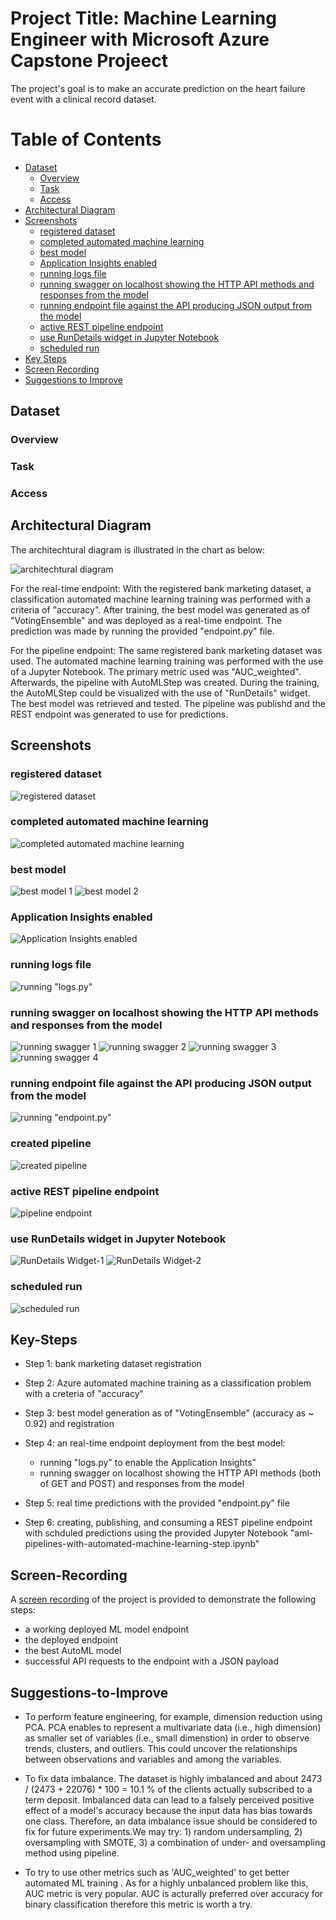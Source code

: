 # Project Title: Machine Learning Engineer with Microsoft Azure Capstone Projeect

The project's goal is to make an accurate prediction on the heart failure event with a clinical record dataset. 




# Table of Contents
<!--ts-->
- [Dataset](#dataset)
  * [Overview](#overview)
  * [Task](#task)
  * [Access](#access)
- [Architectural Diagram](#architectural-diagram)
- [Screenshots](#screenshots)
  * [registered dataset](#registered-dataset)
  * [completed automated machine learning ](#completed-automated-machine-learning )
  * [best model](#best-model)
  * [Application Insights enabled](#Application-Insights-enabled)
  * [running logs file](#running-logs-file)
  * [running swagger on localhost showing the HTTP API methods and responses from the model](#running-swagger-on-localhost-showing-the-HTTP-API-methods-and-responses-from-the-model)
  * [running endpoint file against the API producing JSON output from the model](#running-endpoint-file-against-the-API-producing-JSON-output-from-the-model)
  * [active REST pipeline endpoint](#active-REST-pipeline-endpoint)
  * [use RunDetails widget in Jupyter Notebook](#use-rundetails-widget-in-jupyter-notebook)
  * [scheduled run](#scheduled-run)
- [Key Steps](#key-steps)
- [Screen Recording](#screen-recording)
- [Suggestions to Improve](#suggestions-to-improve)
 
<!--te-->  

## Dataset
### Overview
### Task
### Access

## Architectural Diagram

The architechtural diagram is illustrated in the chart as below:

![architechtural diagram](https://github.com/tanglijhu/nd00333_AZMLND_operationalizing_ML_project/blob/main/img/Architectural-Diagram.png?raw=true)

For the real-time endpoint: 
With the registered bank marketing dataset, a classification automated machine learning training was performed with a criteria of "accuracy". 
After training, the best model was generated as of "VotingEnsemble" and was deployed as a real-time endpoint. 
The prediction was made by running the provided "endpoint.py" file. 

For the pipeline endpoint: 
The same registered bank marketing dataset was used. The automated machine learning training was performed with the use of a Jupyter Notebook. The primary metric used was "AUC_weighted". 
Afterwards, the pipeline with AutoMLStep was created. During the training, the AutoMLStep could be visualized with the use of "RunDetails" widget. 
The best model was retrieved and tested. 
The pipeline was publishd and the REST endpoint was generated to use for predictions. 

## Screenshots

### registered dataset
![registered dataset](https://github.com/tanglijhu/nd00333_AZMLND_operationalizing_ML_project/blob/main/img/registered%20datasets_new.PNG?raw=true)

### completed automated machine learning 
![completed automated machine learning ](https://github.com/tanglijhu/nd00333_AZMLND_operationalizing_ML_project/blob/main/img/auto-ml-completed_new.PNG?raw=true)

### best model
![best model 1](https://github.com/tanglijhu/nd00333_AZMLND_operationalizing_ML_project/blob/main/img/best%20model%20-%201_new.PNG?raw=true)
![best model 2](https://github.com/tanglijhu/nd00333_AZMLND_operationalizing_ML_project/blob/main/img/best%20model%20-%202_new.PNG?raw=true)

### Application Insights enabled 
![Application Insights enabled](https://github.com/tanglijhu/nd00333_AZMLND_operationalizing_ML_project/blob/main/img/endpoint-after-running-log-file_new.PNG?raw=true)

### running logs file
![running "logs.py"](https://github.com/tanglijhu/nd00333_AZMLND_operationalizing_ML_project/blob/main/img/running-logs-file_new.PNG?raw=true)

### running swagger on localhost showing the HTTP API methods and responses from the model
![running swagger 1](https://github.com/tanglijhu/nd00333_AZMLND_operationalizing_ML_project/blob/main/img/swagger-running-get_new.PNG?raw=true)
![running swagger 2](https://github.com/tanglijhu/nd00333_AZMLND_operationalizing_ML_project/blob/main/img/swagger-running-get-1_new.PNG?raw=true)
![running swagger 3](https://github.com/tanglijhu/nd00333_AZMLND_operationalizing_ML_project/blob/main/img/swagger-running-post_new.PNG?raw=true)
![running swagger 4](https://github.com/tanglijhu/nd00333_AZMLND_operationalizing_ML_project/blob/main/img/swagger-running-post-1_new.PNG?raw=true)

### running endpoint file against the API producing JSON output from the model
![running "endpoint.py"](https://github.com/tanglijhu/nd00333_AZMLND_operationalizing_ML_project/blob/main/img/running-endpoint_new.PNG?raw=true)

### created pipeline
![created pipeline](https://github.com/tanglijhu/nd00333_AZMLND_operationalizing_ML_project/blob/main/img/pipeline-created_new.PNG?raw=true)

### active REST pipeline endpoint
![pipeline endpoint](https://github.com/tanglijhu/nd00333_AZMLND_operationalizing_ML_project/blob/main/img/active-rest-pipeline-endpoint_new.PNG?raw=true)

### use RunDetails widget in Jupyter Notebook
![RunDetails Widget-1](https://github.com/tanglijhu/nd00333_AZMLND_operationalizing_ML_project/blob/main/img/RunDetails-Widget-1_new.PNG?raw=true)
![RunDetails Widget-2](https://github.com/tanglijhu/nd00333_AZMLND_operationalizing_ML_project/blob/main/img/RunDetails-Widget-2_new.PNG?raw=true)

### scheduled run
![scheduled run](https://github.com/tanglijhu/nd00333_AZMLND_operationalizing_ML_project/blob/main/img/scheduled-run-pipeline-rest-endpoint_new.PNG?raw=true)


## Key-Steps

* Step 1: bank marketing dataset registration

* Step 2: Azure automated machine training as a classification problem with a creteria of "accuracy"

* Step 3: best model generation as of "VotingEnsemble" (accuracy as ~ 0.92) and registration

* Step 4: an real-time endpoint deployment from the best model:

   + running "logs.py" to enable the Application Insights" 
   + running swagger on localhost showing the HTTP API methods (both of GET and POST) and responses from the model

* Step 5: real time predictions with the provided "endpoint.py" file

* Step 6: creating, publishing, and consuming a REST pipeline endpoint with schduled predictions using the provided Jupyter Notebook "aml-pipelines-with-automated-machine-learning-step.ipynb"

## Screen-Recording

A [screen recording](https://youtu.be/f7VzVPqbxpY) of the project is provided to demonstrate the following steps: 

* a working deployed ML model endpoint
* the deployed endpoint
* the best AutoML model
* successful API requests to the endpoint with a JSON payload 

## Suggestions-to-Improve

* To perform feature engineering, for example, dimension reduction using PCA. PCA enables to represent a multivariate data (i.e., high dimension) as smaller set of variables (i.e., small dimenstion) in order to observe trends, clusters, and outliers. This could uncover the relationships between observations and variables and among the variables.

* To fix data imbalance. The dataset is highly imbalanced and about 2473 / (2473 + 22076) * 100 = 10.1 % of the clients actually subscribed to a term deposit. Imbalanced data can lead to a falsely perceived positive effect of a model's accuracy because the input data has bias towards one class. Therefore, an data imbalance issue should be considered to fix for future experiments.We may try: 1) random undersampling, 2) oversampling with SMOTE, 3) a combination of under- and oversampling method using pipeline.

* To try to use other metrics such as 'AUC_weighted' to get better automated ML training . As for a highly unbalanced problem like this, AUC metric is very popular. AUC is acturally preferred over accuracy for binary classification therefore this metric is worth a try.

